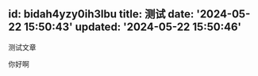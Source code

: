 id: bidah4yzy0ih3lbu
title: 测试
date: '2024-05-22 15:50:43'
updated: '2024-05-22 15:50:46'
---

测试文章


你好啊